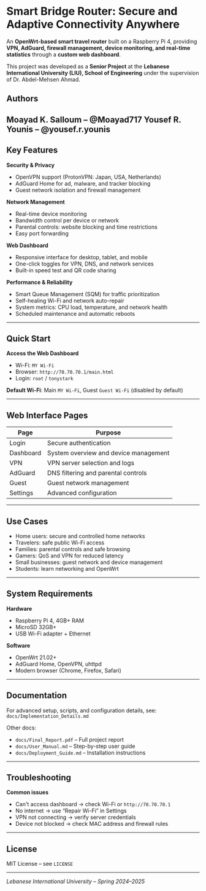 # Smart Bridge Router: Secure and Adaptive Connectivity Anywhere  

An **OpenWrt-based smart travel router** built on a Raspberry Pi 4, providing **VPN, AdGuard, firewall management, device monitoring, and real-time statistics** through a **custom web dashboard**.  

This project was developed as a **Senior Project** at the **Lebanese International University (LIU), School of Engineering** under the supervision of Dr. Abdel-Mehsen Ahmad.  

## Authors

**Moayad K. Salloum** – @Moayad717
**Yousef R. Younis** – @yousef.r.younis
---

## Key Features

**Security & Privacy**

* OpenVPN support (ProtonVPN: Japan, USA, Netherlands)
* AdGuard Home for ad, malware, and tracker blocking
* Guest network isolation and firewall management

**Network Management**

* Real-time device monitoring
* Bandwidth control per device or network
* Parental controls: website blocking and time restrictions
* Easy port forwarding

**Web Dashboard**

* Responsive interface for desktop, tablet, and mobile
* One-click toggles for VPN, DNS, and network services
* Built-in speed test and QR code sharing

**Performance & Reliability**

* Smart Queue Management (SQM) for traffic prioritization
* Self-healing Wi-Fi and network auto-repair
* System metrics: CPU load, temperature, and network health
* Scheduled maintenance and automatic reboots

---

## Quick Start

**Access the Web Dashboard**

* Wi-Fi: `MY Wi-Fi`
* Browser: `http://70.70.70.1/main.html`
* Login: `root` / `tonystark`

**Default Wi-Fi**: Main `MY Wi-Fi`, Guest `Guest Wi-Fi` (disabled by default)

---

## Web Interface Pages

| Page      | Purpose                               |
| --------- | ------------------------------------- |
| Login     | Secure authentication                 |
| Dashboard | System overview and device management |
| VPN       | VPN server selection and logs         |
| AdGuard   | DNS filtering and parental controls   |
| Guest     | Guest network management              |
| Settings  | Advanced configuration                |

---

## Use Cases

* Home users: secure and controlled home networks
* Travelers: safe public Wi-Fi access
* Families: parental controls and safe browsing
* Gamers: QoS and VPN for reduced latency
* Small businesses: guest network and device management
* Students: learn networking and OpenWrt

---

## System Requirements

**Hardware**

* Raspberry Pi 4, 4GB+ RAM
* MicroSD 32GB+
* USB Wi-Fi adapter + Ethernet

**Software**

* OpenWrt 21.02+
* AdGuard Home, OpenVPN, uhttpd
* Modern browser (Chrome, Firefox, Safari)

---

## Documentation

For advanced setup, scripts, and configuration details, see:
`docs/Implementation_Details.md`

Other docs:

* `docs/Final_Report.pdf` – Full project report
* `docs/User_Manual.md` – Step-by-step user guide
* `docs/Deployment_Guide.md` – Installation instructions

---

## Troubleshooting

**Common issues**

* Can't access dashboard → check Wi-Fi or `http://70.70.70.1`
* No internet → use “Repair Wi-Fi” in Settings
* VPN not connecting → verify server credentials
* Device not blocked → check MAC address and firewall rules

---

## License

MIT License – see `LICENSE`

---

*Lebanese International University – Spring 2024–2025*


